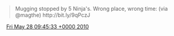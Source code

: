 > Mugging stopped by 5 Ninja's\. Wrong place, wrong time:  \(via @magthe\) http://bit\.ly/9qPczJ

<img src="../../media/tweet.ico" width="12" /> [Fri May 28 09:45:33 +0000 2010](https://twitter.com/DromerDenker/status/14895918103)